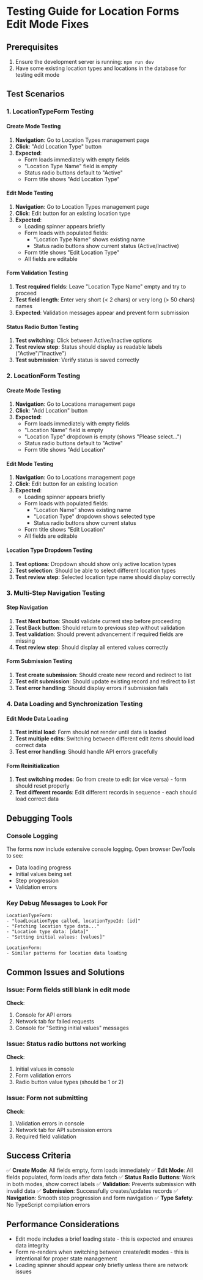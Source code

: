 # Testing Guide for Location Forms Edit Mode Fixes

## Prerequisites

1. Ensure the development server is running: `npm run dev`
2. Have some existing location types and locations in the database for testing edit mode

## Test Scenarios

### 1. LocationTypeForm Testing

#### Create Mode Testing

1. **Navigation**: Go to Location Types management page
2. **Click**: "Add Location Type" button
3. **Expected**:
   - Form loads immediately with empty fields
   - "Location Type Name" field is empty
   - Status radio buttons default to "Active"
   - Form title shows "Add Location Type"

#### Edit Mode Testing

1. **Navigation**: Go to Location Types management page
2. **Click**: Edit button for an existing location type
3. **Expected**:
   - Loading spinner appears briefly
   - Form loads with populated fields:
     - "Location Type Name" shows existing name
     - Status radio buttons show current status (Active/Inactive)
   - Form title shows "Edit Location Type"
   - All fields are editable

#### Form Validation Testing

1. **Test required fields**: Leave "Location Type Name" empty and try to proceed
2. **Test field length**: Enter very short (< 2 chars) or very long (> 50 chars) names
3. **Expected**: Validation messages appear and prevent form submission

#### Status Radio Button Testing

1. **Test switching**: Click between Active/Inactive options
2. **Test review step**: Status should display as readable labels ("Active"/"Inactive")
3. **Test submission**: Verify status is saved correctly

### 2. LocationForm Testing

#### Create Mode Testing

1. **Navigation**: Go to Locations management page
2. **Click**: "Add Location" button
3. **Expected**:
   - Form loads immediately with empty fields
   - "Location Name" field is empty
   - "Location Type" dropdown is empty (shows "Please select...")
   - Status radio buttons default to "Active"
   - Form title shows "Add Location"

#### Edit Mode Testing

1. **Navigation**: Go to Locations management page
2. **Click**: Edit button for an existing location
3. **Expected**:
   - Loading spinner appears briefly
   - Form loads with populated fields:
     - "Location Name" shows existing name
     - "Location Type" dropdown shows selected type
     - Status radio buttons show current status
   - Form title shows "Edit Location"
   - All fields are editable

#### Location Type Dropdown Testing

1. **Test options**: Dropdown should show only active location types
2. **Test selection**: Should be able to select different location types
3. **Test review step**: Selected location type name should display correctly

### 3. Multi-Step Navigation Testing

#### Step Navigation

1. **Test Next button**: Should validate current step before proceeding
2. **Test Back button**: Should return to previous step without validation
3. **Test validation**: Should prevent advancement if required fields are missing
4. **Test review step**: Should display all entered values correctly

#### Form Submission Testing

1. **Test create submission**: Should create new record and redirect to list
2. **Test edit submission**: Should update existing record and redirect to list
3. **Test error handling**: Should display errors if submission fails

### 4. Data Loading and Synchronization Testing

#### Edit Mode Data Loading

1. **Test initial load**: Form should not render until data is loaded
2. **Test multiple edits**: Switching between different edit items should load correct data
3. **Test error handling**: Should handle API errors gracefully

#### Form Reinitialization

1. **Test switching modes**: Go from create to edit (or vice versa) - form should reset properly
2. **Test different records**: Edit different records in sequence - each should load correct data

## Debugging Tools

### Console Logging

The forms now include extensive console logging. Open browser DevTools to see:

- Data loading progress
- Initial values being set
- Step progression
- Validation errors

### Key Debug Messages to Look For

```
LocationTypeForm:
- "loadLocationType called, locationTypeId: [id]"
- "Fetching location type data..."
- "Location type data: [data]"
- "Setting initial values: [values]"

LocationForm:
- Similar patterns for location data loading
```

## Common Issues and Solutions

### Issue: Form fields still blank in edit mode

**Check**:

1. Console for API errors
2. Network tab for failed requests
3. Console for "Setting initial values" messages

### Issue: Status radio buttons not working

**Check**:

1. Initial values in console
2. Form validation errors
3. Radio button value types (should be 1 or 2)

### Issue: Form not submitting

**Check**:

1. Validation errors in console
2. Network tab for API submission errors
3. Required field validation

## Success Criteria

✅ **Create Mode**: All fields empty, form loads immediately
✅ **Edit Mode**: All fields populated, form loads after data fetch
✅ **Status Radio Buttons**: Work in both modes, show correct labels
✅ **Validation**: Prevents submission with invalid data
✅ **Submission**: Successfully creates/updates records
✅ **Navigation**: Smooth step progression and form navigation
✅ **Type Safety**: No TypeScript compilation errors

## Performance Considerations

- Edit mode includes a brief loading state - this is expected and ensures data integrity
- Form re-renders when switching between create/edit modes - this is intentional for proper state management
- Loading spinner should appear only briefly unless there are network issues
